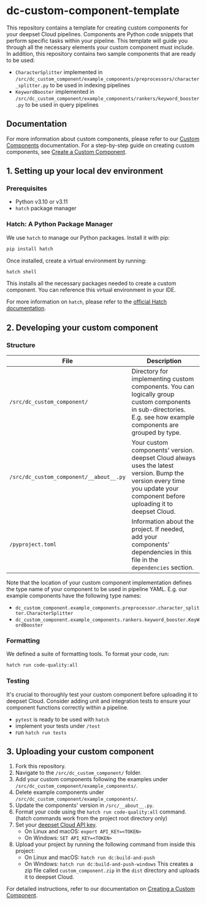 # dc-custom-component-template

This repository contains a template for creating custom components for your deepset Cloud pipelines. Components are Python code snippets that perform specific tasks within your pipeline. This template will guide you through all the necessary elements your custom component must include.
In addition, this repository contains two sample components that are ready to be used: 
  - `CharacterSplitter` implemented in `/src/dc_custom_component/example_components/preprocessors/character_splitter.py` to be used in indexing pipelines
  - `KeywordBooster` implemented in `/src/dc_custom_component/example_components/rankers/keyword_booster.py` to be used in query pipelines

## Documentation
For more information about custom components, please refer to our [Custom Components](https://docs.deepset.ai/docs/custom-components) documentation. For a step-by-step guide on creating custom components, see [Create a Custom Component](https://docs.deepset.ai/docs/create-a-custom-component).

## 1. Setting up your local dev environment

### Prerequisites

- Python v3.10 or v3.11
- `hatch` package manager

### Hatch: A Python Package Manager

We use `hatch` to manage our Python packages. Install it with pip:

```bash
pip install hatch
```

Once installed, create a virtual environment by running:

```bash
hatch shell
```

This installs all the necessary packages needed to create a custom component. You can reference this virtual environment in your IDE.

For more information on `hatch`, please refer to the [official Hatch documentation](https://hatch.pypa.io/).

## 2. Developing your custom component

### Structure

| File | Description |
|------|-------------|
| `/src/dc_custom_component/` | Directory for implementing custom components. You can logically group custom components in sub-directories. E.g. see how example components are grouped by type. |
| `/src/dc_custom_component/__about__.py` | Your custom components' version. deepset Cloud always uses the latest version. Bump the version every time you update your component before uploading it to deepset Cloud. |
| `/pyproject.toml` | Information about the project. If needed, add your components' dependencies in this file in the `dependencies` section. |

Note that the location of your custom component implementation defines the type name of your component to be used in pipeline YAML. E.g. our example components have the following type names:
  - `dc_custom_component.example_components.preprocessor.character_splitter.CharacterSplitter`
  - `dc_custom_component.example_components.rankers.keyword_booster.KeyWordBooster`

### Formatting
We defined a suite of formatting tools. To format your code, run:

```bash
hatch run code-quality:all
```

### Testing

It's crucial to thoroughly test your custom component before uploading it to deepset Cloud. Consider adding unit and integration tests to ensure your component functions correctly within a pipeline.
- `pytest` is ready to be used with `hatch`
- implement your tests under `/test`
- run `hatch run tests`

## 3. Uploading your custom component

1. Fork this repository.
2. Navigate to the `/src/dc_custom_component/` folder.
3. Add your custom components following the examples under `/src/dc_custom_component/example_components/`.
4. Delete example components under `/src/dc_custom_component/example_components/`.
5. Update the components' version in `/src/__about__.py`.
6. Format your code using the `hatch run code-quality:all` command. (hatch commands work from the project root directory only)
7. Set your [deepset Cloud API key](https://docs.cloud.deepset.ai/v2.0/docs/generate-api-key).
   - On Linux and macOS: `export API_KEY=<TOKEN>`
   - On Windows: `SET API_KEY=<TOKEN>`
8. Upload your project by running the following command from inside this project:
   - On Linux and macOS: `hatch run dc:build-and-push`
   - On Windows: `hatch run dc:build-and-push-windows`
   This creates a zip file called `custom_component.zip` in the `dist` directory and uploads it to deepset Cloud.

For detailed instructions, refer to our documentation on [Creating a Custom Component](https://docs.deepset.ai/docs/create-a-custom-component).
